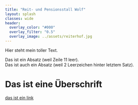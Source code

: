 ```yaml
---
title: "Reit- und Pensionsstall Wolf"
layout: splash
classes: wide
header:
  overlay_color: "#000"
  overlay_filter: "0.5"
  overlay_image: ../assets/reiterhof.jpg
---
```


Hier steht mein toller Text.

Das ist ein Absatz (weil Zeile 11 leer).  
Das ist auch ein Absatz (weil 2 Leerzeichen hinter letztem Satz).

# Das ist eine Überschrift

[das ist ein link](www.link.de)
